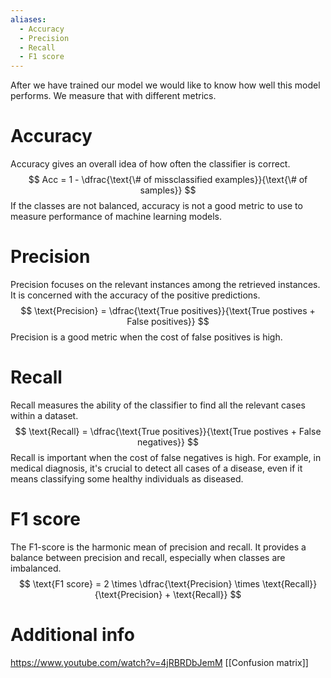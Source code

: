 ```yaml
---
aliases:
  - Accuracy
  - Precision
  - Recall
  - F1 score
---
```


After we have trained our model we would like to know how well this model performs. We measure that with different metrics.
# Accuracy
Accuracy gives an overall idea of how often the classifier is correct.
$$
Acc = 1 - \dfrac{\text{\# of missclassified examples}}{\text{\# of samples}}
$$
If the classes are not balanced, accuracy is not a good metric to use to measure performance of machine learning models.
# Precision
Precision focuses on the relevant instances among the retrieved instances. It is concerned with the accuracy of the positive predictions. 
$$
\text{Precision} = \dfrac{\text{True positives}}{\text{True postives + False positives}}
$$
Precision is a good metric when the cost of false positives is high.
# Recall
Recall measures the ability of the classifier to find all the relevant cases within a dataset.
$$
\text{Recall} = \dfrac{\text{True positives}}{\text{True postives + False negatives}}
$$
Recall is important when the cost of false negatives is high. For example, in medical diagnosis, it's crucial to detect all cases of a disease, even if it means classifying some healthy individuals as diseased.
# F1 score
The F1-score is the harmonic mean of precision and recall. It provides a balance between precision and recall, especially when classes are imbalanced.
$$
\text{F1 score} = 2 \times  \dfrac{\text{Precision} \times \text{Recall}}{\text{Precision} + \text{Recall}}
$$
# Additional info
https://www.youtube.com/watch?v=4jRBRDbJemM
[[Confusion matrix]]